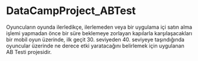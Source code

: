 # DataCampProject_ABTest
 Oyuncuların oyunda ilerledikçe, ilerlemeden veya bir uygulama içi satın alma işlemi yapmadan önce bir süre beklemeye zorlayan kapılarla karşılaşacakları bir mobil oyun üzerinde, ilk geçit 30. seviyeden 40. seviyeye taşındığında oyuncular üzerinde ne derece etki yaratacağını belirlemek için uygulanan AB Testi projesidir.

